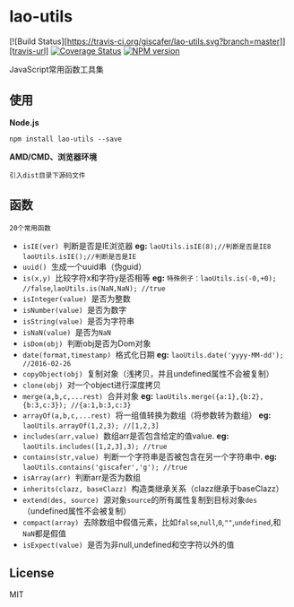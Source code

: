 # lao-utils
[![Build Status][https://travis-ci.org/giscafer/lao-utils.svg?branch=master]][travis-url]
[![Coverage Status][coveralls-image]][coveralls-url]
[![NPM version][npm-image]][npm-url]

JavaScript常用函数工具集

## 使用
**Node.js**
	
	npm install lao-utils --save

**AMD/CMD、浏览器环境**

	引入dist目录下源码文件

## 函数
	
	20个常用函数

- `isIE(ver)` 	&nbsp;判断是否是IE浏览器
 **eg:** `laoUtils.isIE(8);//判断是否是IE8` `laoUtils.isIE();//判断是否是IE`
- `uuid()` 	&nbsp;生成一个uuid串（伪guid）
- `is(x,y)` 	&nbsp;比较字符x和字符y是否相等
**eg:** `特殊例子：laoUtils.is(-0,+0); //false`,`laoUtils.is(NaN,NaN); //true`
- `isInteger(value)` 	&nbsp;是否为整数
- `isNumber(value)` 	&nbsp;是否为数字
- `isString(value)` 	&nbsp;是否为字符串
- `isNaN(value)` 	&nbsp;是否为`NaN`
- `isDom(obj)` 	&nbsp;判断obj是否为Dom对象
- `date(format,timestamp)` 	&nbsp;格式化日期
 **eg:** `laoUtils.date('yyyy-MM-dd'); //2016-02-26`
- `copyObject(obj)` 	&nbsp;复制对象（浅拷贝，并且undefined属性不会被复制）
- `clone(obj)` 	&nbsp;对一个object进行深度拷贝
- `merge(a,b,c,...rest)` 	&nbsp;合并对象
**eg:** `laoUtils.merge({a:1},{b:2},{b:3,c:3}); //{a:1,b:3,c:3}`
- `arrayOf(a,b,c,...rest)` 	&nbsp;将一组值转换为数组（将参数转为数组）
**eg:** `laoUtils.arrayOf(1,2,3); //[1,2,3]`
- `includes(arr,value)` 	&nbsp;数组arr是否包含给定的值value.
 **eg:** `laoUtils.includes([1,2,3],3); //true`
- `contains(str,value)` 	&nbsp;判断一个字符串是否被包含在另一个字符串中.
 **eg:** `laoUtils.contains('giscafer','g'); //true`
- `isArray(arr)` 	&nbsp;判断arr是否为数组
- `inherits(clazz, baseClazz)` 	&nbsp;构造类继承关系（clazz继承于baseClazz）
- `extend(des, source)` 	&nbsp;源对象`source`的所有属性复制到目标对象`des`（undefined属性不会被复制）
- `compact(array)` 	&nbsp;去除数组中假值元素，比如`false`,`null`,`0`,`""`,`undefined`,和`NaN`都是假值
- `isExpect(value)` 	&nbsp;是否为非null,undefined和空字符以外的值

## License

MIT

[npm-image]: https://img.shields.io/npm/v/lao-utils.svg?style=flat-square
[npm-url]: https://www.npmjs.com/package/lao-utils
[coveralls-image]: https://coveralls.io/repos/github/giscafer/lao-utils/badge.svg?branch=master
[coveralls-url]: https://coveralls.io/github/giscafer/lao-utils?branch=master
[travis-image]: https://travis-ci.org/giscafer/lao-utils.svg?branch=master
[travis-url]: https://travis-ci.org/giscafer/lao-utils